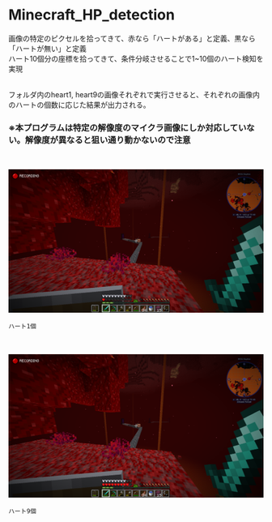# Minecraft_HP_detection
画像の特定のピクセルを拾ってきて、赤なら「ハートがある」と定義、黒なら「ハートが無い」と定義<br>
ハート10個分の座標を拾ってきて、条件分岐させることで1~10個のハート検知を実現<br><br>

フォルダ内のheart1, heart9の画像それぞれで実行させると、それぞれの画像内のハートの個数に応じた結果が出力される。

### ※本プログラムは特定の解像度のマイクラ画像にしか対応していない。解像度が異なると狙い通り動かないので注意
<br>

![heart1](heart1.png)

```
ハート1個
```

<br><br>
![heart9](heart9.png)
```
ハート9個
```
